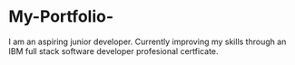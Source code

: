 # My-Portfolio-
I am an aspiring junior developer. Currently improving my skills through an IBM full stack software developer profesional certficate.

